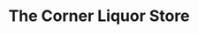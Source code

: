 ---
title: "The Corner Liquor Store"
url: /summerville/the-corner-liquor-store/
shop: Spirituosen
---